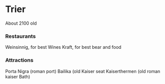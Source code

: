 # Trier
About 2100 old
### Restaurants
Weinsinnig, for best Wines
Kraft, for best bear and food
### Attractions
Porta Nigra (roman port)
Bailika (old Kaiser seat
Kaiserthermen (old roman kaiser Bath)
